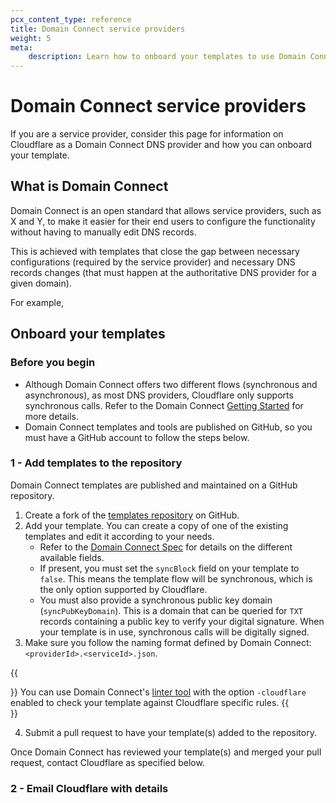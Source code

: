 ```yaml
---
pcx_content_type: reference
title: Domain Connect service providers
weight: 5
meta:
    description: Learn how to onboard your templates to use Domain Connect with Cloudflare as DNS provider.
---
```


# Domain Connect service providers

If you are a service provider, consider this page for information on Cloudflare as a Domain Connect DNS provider and how you can onboard your template.

## What is Domain Connect

Domain Connect is an open standard that allows service providers, such as X and Y, to make it easier for their end users to configure the functionality without having to manually edit DNS records.

This is achieved with templates that close the gap between necessary configurations (required by the service provider) and necessary DNS records changes (that must happen at the authoritative DNS provider for a given domain).

For example,

## Onboard your templates

### Before you begin

* Although Domain Connect offers two different flows (synchronous and asynchronous), as most DNS providers, Cloudflare only supports synchronous calls. Refer to the Domain Connect [Getting Started](https://www.domainconnect.org/getting-started/) for more details.
* Domain Connect templates and tools are published on GitHub, so you must have a GitHub account to follow the steps below.

### 1 - Add templates to the repository

Domain Connect templates are published and maintained on a GitHub repository.

1. Create a fork of the [templates repository](https://github.com/Domain-Connect/Templates) on GitHub.
2. Add your template. You can create a copy of one of the existing templates and edit it according to your needs.
    * Refer to the [Domain Connect Spec](https://github.com/Domain-Connect/spec/blob/master/Domain%20Connect%20Spec%20Draft.adoc#52-template-definition) for details on the different available fields.
    * If present, you must set the `syncBlock` field on your template to `false`. This means the template flow will be synchronous, which is the only option supported by Cloudflare.
    * You must also provide a synchronous public key domain (`syncPubKeyDomain`). This is a domain that can be queried for `TXT` records containing a public key to verify your digital signature. When your template is in use, synchronous calls will be digitally signed.
3. Make sure you follow the naming format defined by Domain Connect: `<providerId>.<serviceId>.json`.

{{<Aside type="note" header="Tip">}}
You can use Domain Connect's [linter tool](https://github.com/Domain-Connect/dc-template-linter) with the option `-cloudflare` enabled to check your template against Cloudflare specific rules.
{{</Aside>}}

4. Submit a pull request to have your template(s) added to the repository.

Once Domain Connect has reviewed your template(s) and merged your pull request, contact Cloudflare as specified below.

### 2 - Email Cloudflare with details

